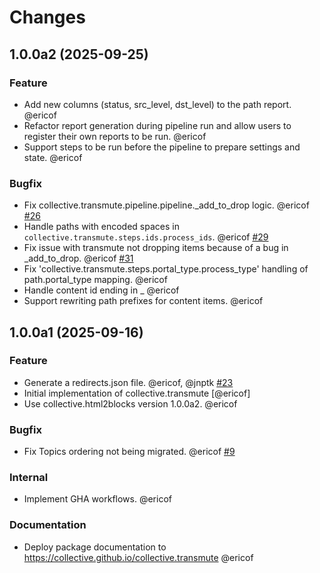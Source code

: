 # Changes

<!-- towncrier release notes start -->

## 1.0.0a2 (2025-09-25)


### Feature

- Add new columns (status, src_level, dst_level) to the path report. @ericof 
- Refactor report generation during pipeline run and allow users to register their own reports to be run. @ericof 
- Support steps to be run before the pipeline to prepare settings and state. @ericof 


### Bugfix

- Fix collective.transmute.pipeline.pipeline._add_to_drop logic. @ericof [#26](https://github.com/collective/collective.transmute/issues/26)
- Handle paths with encoded spaces in `collective.transmute.steps.ids.process_ids`. @ericof [#29](https://github.com/collective/collective.transmute/issues/29)
- Fix issue with transmute not dropping items because of a bug in _add_to_drop. @ericof [#31](https://github.com/collective/collective.transmute/issues/31)
- Fix 'collective.transmute.steps.portal_type.process_type' handling of path.portal_type mapping. @ericof 
- Handle content id ending in _ @ericof 
- Support rewriting path prefixes for content items. @ericof 

## 1.0.0a1 (2025-09-16)


### Feature

- Generate a redirects.json file. @ericof, @jnptk [#23](https://github.com/collective/collective.transmute/issues/23)
- Initial implementation of collective.transmute [@ericof] 
- Use collective.html2blocks version 1.0.0a2. @ericof 


### Bugfix

- Fix Topics ordering not being migrated. @ericof [#9](https://github.com/collective/collective.transmute/issues/9)


### Internal

- Implement GHA workflows. @ericof 


### Documentation

- Deploy package documentation to https://collective.github.io/collective.transmute @ericof
